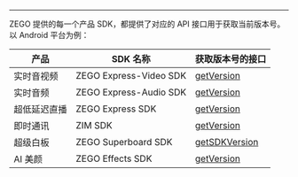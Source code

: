 <Title>如何获取 SDK 的版本号？</Title>



- - -

ZEGO 提供的每一个产品 SDK，都提供了对应的 API 接口用于获取当前版本号。以 Android 平台为例：

| 产品 | SDK 名称 |获取版本号的接口|
|-|-|-|
| 实时音视频 | ZEGO Express-Video SDK | [getVersion](https://doc-zh.zego.im/article/api?doc=Express_Video_SDK_API~java_android~class~ZegoExpressEngine#get-version) |
| 实时音频 | ZEGO Express-Audio SDK | [getVersion](https://doc-zh.zego.im/article/api?doc=Express_Audio_SDK_API~java_android~class~ZegoExpressEngine#get-version) |
| 超低延迟直播 | ZEGO Express SDK | [getVersion](https://doc-zh.zego.im/article/api?doc=Express_Video_SDK_API~java_android~class~ZegoExpressEngine#get-version) |
| 即时通讯 | ZIM SDK | [getVersion](https://doc-zh.zego.im/article/api?doc=zim_API~java_android~class~ZIM#get-version) |
| 超级白板 | ZEGO Superboard SDK | [getSDKVersion](https://doc-zh.zego.im/article/api?doc=superboard_API~java_android~class~ZegoSuperBoardManager#get-sdk-version) |
| AI 美颜 |  ZEGO Effects SDK | [getVersion](https://doc-zh.zego.im/article/api?doc=effects-sdk_API~java_android~class~ZegoEffects#get-version) |


